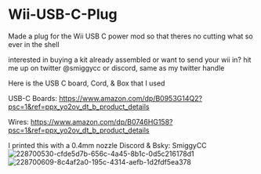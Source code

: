 # Wii-USB-C-Plug
Made a plug for the Wii USB C power mod so that theres no cutting what so ever in the shell

interested in buying a kit already assembled or want to send your wii in? hit me up on twitter @smiggycc or discord, same as my twitter handle

Here is the USB C board, Cord, & Box that I used

USB-C Boards: https://www.amazon.com/dp/B0953G14Q2?psc=1&ref=ppx_yo2ov_dt_b_product_details

Wires: https://www.amazon.com/dp/B0746HG158?psc=1&ref=ppx_yo2ov_dt_b_product_details

I printed this with a 0.4mm nozzle
Discord & Bsky: SmiggyCC
![228700530-cfde5d7b-656c-4a45-8b1c-0d5c216178d1](https://github.com/user-attachments/assets/8123aca0-6b9b-44fe-83b0-382934e1b86f)
![228700609-8c4af2a0-195c-4314-aefb-1d2fdf5ea378](https://github.com/user-attachments/assets/627b8c1b-5be4-4ac9-8649-1de7a36400a2)
